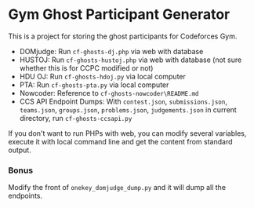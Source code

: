# Gym Ghost Participant Generator

This is a project for storing the ghost participants for Codeforces Gym.

- DOMjudge: Run `cf-ghosts-dj.php` via web with database
- HUSTOJ: Run `cf-ghosts-hustoj.php` via web with database (not sure whether this is for CCPC modified or not)
- HDU OJ: Run `cf-ghosts-hdoj.py` via local computer
- PTA: Run `cf-ghosts-pta.py` via local computer
- Nowcoder: Reference to `cf-ghosts-nowcoder\README.md`
- CCS API Endpoint Dumps: With `contest.json`, `submissions.json`, `teams.json`, `groups.json`, `problems.json`, `judgements.json` in current directory, run `cf-ghosts-ccsapi.py`

If you don't want to run PHPs with web, you can modify several variables, execute it with local command line and get the content from standard output.

### Bonus

Modify the front of `onekey_domjudge_dump.py` and it will dump all the endpoints.